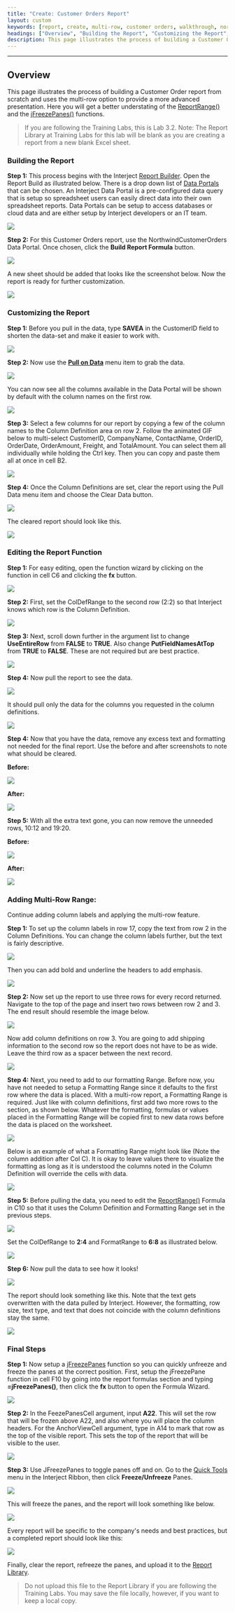 ```yaml
---
title: "Create: Customer Orders Report"
layout: custom
keywords: [report, create, multi-row, customer orders, walkthrough, northwind customer orders, jFreezePanes]
headings: ["Overview", "Building the Report", "Customizing the Report", "Editing the Report Function", "Adding Multi-Row Range:", "Final Steps"]
description: This page illustrates the process of building a Customer Order report from scratch and uses the multi-row option to provide a more advanced presentation.
---
```

* * *

##  Overview

This page illustrates the process of building a Customer Order report from scratch and uses the multi-row option to provide a more advanced presentation. Here you will get a better understating of the [ReportRange()](/wIndex/ReportRange.html) and the [jFreezePanes()](/wIndex/jFreezePanes.html) functions.

<blockquote class=lab_info>
If you are following the Training Labs, this is Lab 3.2. Note: The Report Library at Training Labs for this lab will be blank as you are creating a report from a new blank Excel sheet.
</blockquote>

###  Building the Report

**Step 1:** This process begins with the Interject [Report Builder](/wGetStarted/INTERJECT-Ribbon-Menu-Items.html#report-builder). Open the Report Build as illustrated below. There is a drop down list of  [Data Portals](/wIndex/Common-Dataportal-Index.html) that can be chosen. An Interject Data Portal is a pre-configured data query that is setup so spreadsheet users can easily direct data into their own spreadsheet reports. Data Portals can be setup to access databases or cloud data and are either setup by Interject developers or an IT team.

![](/images/L-Create-CustOrders/01.png)
<br>

**Step 2:** For this Customer Orders report, use the NorthwindCustomerOrders Data Portal. Once chosen, click the **Build Report Formula** button.

![](/images/L-Create-CustOrders/02.png)
<br>

A new sheet should be added that looks like the screenshot below. Now the report is ready for further customization.

![](/images/L-Create-CustOrders/03.jpg)
<br>

###  Customizing the Report

**Step 1:** Before you pull in the data, type **SAVEA** in the CustomerID field to shorten the data-set and make it easier to work with.

![](/images/L-Create-CustOrders/04.jpg)
<br>

**Step 2:** Now use the [**Pull on Data**](/wPortal/INTERJECT-Ribbon-Menu-Items.html#pulldata) menu item to grab the data.

![](/images/L-Create-CustOrders/05.png)
<br>

You can now see all the columns available in the Data Portal will be shown by default with the column names on the first row.

![](/images/L-Create-CustOrders/06.png)
<br>

**Step 3:** Select a few columns for our report by copying a few of the column names to the Column Definition area on row 2. Follow the animated GIF below to multi-select CustomerID, CompanyName, ContactName, OrderID, OrderDate, OrderAmount, Freight, and TotalAmount. You can select them all individually while holding the Ctrl key. Then you can copy and paste them all at once in cell B2.

![](/images/L-Create-CustOrders/07.gif)
<br>

**Step 4:** Once the Column Definitions are set, clear the report using the Pull Data menu item and choose the Clear Data button.

![](/images/L-Create-CustOrders/08.png)
<br>

The cleared report should look like this.

![](/images/L-Create-CustOrders/9.jpg)
<br>

###  Editing the Report Function

**Step 1:** For easy editing, open the function wizard by clicking on the function in cell C6 and clicking the **fx** button.

![](/images/L-Create-CustOrders/10.jpg)
<br>

**Step 2:** First, set the ColDefRange to the second row (2:2) so that Interject knows which row is the Column Definition.

![](/images/L-Create-CustOrders/11.jpg)
<br>

**Step 3:** Next, scroll down further in the argument list to change **UseEntireRow** from **FALSE** to **TRUE**. Also change **PutFieldNamesAtTop** from **TRUE** to **FALSE**. These are not required but are best practice.

![](/images/L-Create-CustOrders/12.jpg)
<br>

**Step 4:** Now pull the report to see the data.

![](/images/L-Create-CustOrders/13.png)
<br>

It should pull only the data for the columns you requested in the column definitions.

![](/images/L-Create-CustOrders/14.jpg)
<br>

**Step 4:** Now that you have the data, remove any excess text and formatting not needed for the final report. Use the before and after screenshots to note what should be cleared.

**Before:**

![](/images/L-Create-CustOrders/15.jpg)
<br>

**After:**

![](/images/L-Create-CustOrders/16.jpg)
<br>

**Step 5:** With all the extra text gone, you can now remove the unneeded rows, 10:12 and 19:20.

**Before:**

![](/images/L-Create-CustOrders/16b.png)
<br>

**After:**

![](/images/L-Create-CustOrders/17.png)
<br>

###  Adding Multi-Row Range:

Continue adding column labels and applying the multi-row feature.

**Step 1:** To set up the column labels in row 17, copy the text from row 2 in the Column Definitions. You can change the column labels further, but the text is fairly descriptive.

![](/images/L-Create-CustOrders/18.jpg)
<br>

Then you can add bold and underline the headers to add emphasis.

![](/images/L-Create-CustOrders/19.jpg)
<br>

**Step 2:** Now set up the report to use three rows for every record returned. Navigate to the top of the page and insert two rows between row 2 and 3. The end result should resemble the image below.

![](/images/L-Create-CustOrders/20.jpg)
<br>

Now add column definitions on row 3. You are going to add shipping information to the second row so the report does not have to be as wide. Leave the third row as a spacer between the next record.

![](/images/L-Create-CustOrders/21.jpg)
<br>

**Step 4:** Next, you need to add to our formatting Range. Before now, you have not needed to setup a Formatting Range since it defaults to the first row where the data is placed. With a multi-row report, a Formatting Range is required. Just like with column definitions, first add two more rows to the section, as shown below. Whatever the formatting, formulas or values placed in the Formatting Range will be copied first to new data rows before the data is placed on the worksheet.

![](/images/L-Create-CustOrders/22.jpg)
<br>

Below is an example of what a Formatting Range might look like (Note the column addition after Col C). It is okay to leave values there to visualize the formatting as long as it is understood the columns noted in the Column Definition will override the cells with data.

![](/images/L-Create-CustOrders/23.jpg)
<br>

**Step 5:** Before pulling the data, you need to edit the [ReportRange()](/wIndex/ReportRange.html) Formula in C10 so that it uses the Column Definition and Formatting Range set in the previous steps.

![](/images/L-Create-CustOrders/24.png)
<br>

Set the ColDefRange to **2:4** and FormatRange to **6:8** as illustrated below.

![](/images/L-Create-CustOrders/25.png)
<br>

**Step 6:** Now pull the data to see how it looks!

![](/images/L-Create-CustOrders/26.png)
<br>

The report should look something like this. Note that the text gets overwritten with the data pulled by Interject. However, the formatting, row size, text type, and text that does not coincide with the column definitions stay the same.

![](/images/L-Create-CustOrders/27.png)
<br>

###  Final Steps

**Step 1:** Now setup a [jFreezePanes](/wIndex/jFreezePanes.html) function so you can quickly unfreeze and freeze the panes at the correct position. First, setup the jFreezePane function in cell F10 by going into the report formulas section and typing **=jFreezePanes()**, then click the **fx** button to open the Formula Wizard.

![](/images/L-Create-CustOrders/28.png)
<br>

**Step 2:** In the FeezePanesCell argument, input **A22**. This will set the row that will be frozen above A22, and also where you will place the column headers. For the AnchorViewCell argument, type in A14 to mark that row as the top of the visible report. This sets the top of the report that will be visible to the user.

![](/images/L-Create-CustOrders/29.png)
<br>

**Step 3:** Use JFreezePanes to toggle panes off and on. Go to the [Quick Tools](/wGetStarted/INTERJECT-Ribbon-Menu-Items.html#quick-tools) menu in the Interject Ribbon, then click **Freeze/Unfreeze** Panes.

![](/images/L-Create-CustOrders/30.png)
<br>

This will freeze the panes, and the report will look something like below.

![](/images/L-Create-CustOrders/31.png)
<br>

Every report will be specific to the company's needs and best practices, but a completed report should look like this:

![](/images/L-Create-CustOrders/32.png)
<br>

Finally, clear the report, refreeze the panes, and upload it to the [Report Library](/wAbout/ReportLibraryLinks.html).

<blockquote class=lab_info>
Do not upload this file to the Report Library if you are following the Training Labs. You may save the file locally, however, if you want to keep a local copy.
</blockquote>
